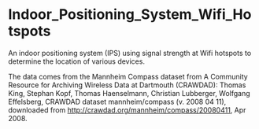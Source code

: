 # Indoor_Positioning_System_Wifi_Hotspots
An indoor positioning system (IPS)  using signal strength at Wifi hotspots to determine the location of various devices.


The data comes from the Mannheim Compass dataset from A Community Resource for Archiving Wireless Data at Dartmouth (CRAWDAD):  Thomas King, Stephan Kopf, Thomas Haenselmann, Christian Lubberger, Wolfgang Effelsberg, CRAWDAD dataset mannheim/compass (v. 2008 04 11), downloaded from http://crawdad.org/mannheim/compass/20080411, Apr 2008.
